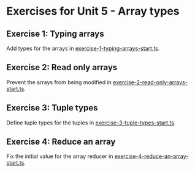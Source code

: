 # Exercises for Unit 5 - Array types

## Exercise 1: Typing arrays

Add types for the arrays in [exercise-1-typing-arrays-start.ts](exercise-1-typing-arrays-start.ts).

## Exercise 2: Read only arrays

Prevent the arrays from being modified in [exercise-2-read-only-arrays-start.ts](exercise-2-read-only-arrays-start.ts).

## Exercise 3: Tuple types

Define tuple types for the tuples in [exercise-3-tuple-types-start.ts](exercise-3-tuple-types-start.ts).

## Exercise 4: Reduce an array

Fix the initial value for the array reducer in [exercise-4-reduce-an-array-start.ts](exercise-4-reduce-an-array-start.ts).
